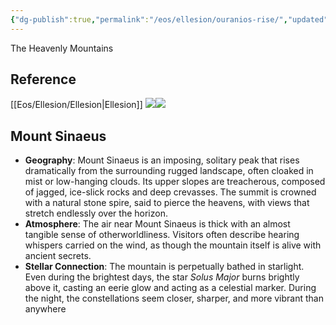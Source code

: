 ```yaml
---
{"dg-publish":true,"permalink":"/eos/ellesion/ouranios-rise/","updated":"2024-12-23T20:27:58.550-05:00"}
---
```



The Heavenly Mountains

## Reference 

[[Eos/Ellesion/Ellesion\|Ellesion]]
**![](https://lh7-us.googleusercontent.com/TyvLEVGOEDtUP3W64LzBC0E2pVpPrblS8tkaEDpdfNlkT9H_pCYdPvsqV0do9RL8AG9aFyMY3T4R61nntU7dHWbpXIMpNgn3SE9BLcAz2T4JkEgj5QufjJEojM5ipdXg5Pd-oUXCKDu4EKpTPq5bmgg)![](https://lh7-us.googleusercontent.com/revRzdeyNv9g44Kc0juSYdrSBN3XJDciVhFaq0zwV1BrYvSvvYhtZcsquU6fZCVPmuthdjZ5M1UrqElGYwBas-9cQTsvIy5-fTR5adXOy9CWr86kNqNmpzlr4sFxKNY1lLM7RegDhQAlI2KWFvIxO48)**

## Mount Sinaeus

- **Geography**: Mount Sinaeus is an imposing, solitary peak that rises dramatically from the surrounding rugged landscape, often cloaked in mist or low-hanging clouds. Its upper slopes are treacherous, composed of jagged, ice-slick rocks and deep crevasses. The summit is crowned with a natural stone spire, said to pierce the heavens, with views that stretch endlessly over the horizon.
- **Atmosphere**: The air near Mount Sinaeus is thick with an almost tangible sense of otherworldliness. Visitors often describe hearing whispers carried on the wind, as though the mountain itself is alive with ancient secrets.
- **Stellar Connection**: The mountain is perpetually bathed in starlight. Even during the brightest days, the star _Solus Major_ burns brightly above it, casting an eerie glow and acting as a celestial marker. During the night, the constellations seem closer, sharper, and more vibrant than anywhere

